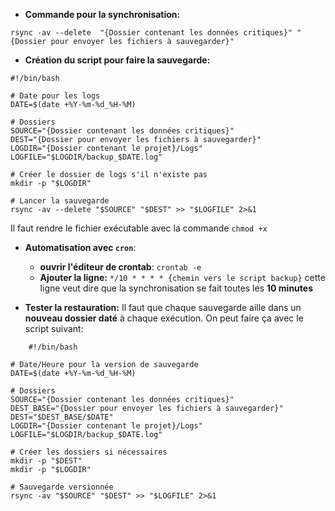 
- **Commande pour la synchronisation:**
```
rsync -av --delete  "{Dossier contenant les données critiques}" "{Dossier pour envoyer les fichiers à sauvegarder}"
```

- **Création du script pour faire la sauvegarde:**
```
#!/bin/bash

# Date pour les logs
DATE=$(date +%Y-%m-%d_%H-%M)

# Dossiers
SOURCE="{Dossier contenant les données critiques}"
DEST="{Dossier pour envoyer les fichiers à sauvegarder}"
LOGDIR="{Dossier contenant le projet}/Logs"
LOGFILE="$LOGDIR/backup_$DATE.log"

# Créer le dossier de logs s'il n'existe pas
mkdir -p "$LOGDIR"

# Lancer la sauvegarde
rsync -av --delete "$SOURCE" "$DEST" >> "$LOGFILE" 2>&1

```

Il faut rendre le fichier exécutable avec la commande `chmod +x` 

- **Automatisation avec `cron`**:
    - **ouvrir l'éditeur de crontab**: `crontab -e`
    - **Ajouter la ligne:** `*/10 * * * * {chemin vers le script backup}`
        cette ligne veut dire que la synchronisation se fait toutes les **10 minutes**

- **Tester la restauration:**
    Il faut que chaque sauvegarde aille dans un **nouveau dossier daté** à chaque exécution. On peut faire ça avec le script suivant:
```
    #!/bin/bash

# Date/Heure pour la version de sauvegarde
DATE=$(date +%Y-%m-%d_%H-%M)

# Dossiers
SOURCE="{Dossier contenant les données critiques}"
DEST_BASE="{Dossier pour envoyer les fichiers à sauvegarder}"
DEST="$DEST_BASE/$DATE"
LOGDIR="{Dossier contenant le projet}/Logs"
LOGFILE="$LOGDIR/backup_$DATE.log"

# Créer les dossiers si nécessaires
mkdir -p "$DEST"
mkdir -p "$LOGDIR"

# Sauvegarde versionnée
rsync -av "$SOURCE" "$DEST" >> "$LOGFILE" 2>&1

```